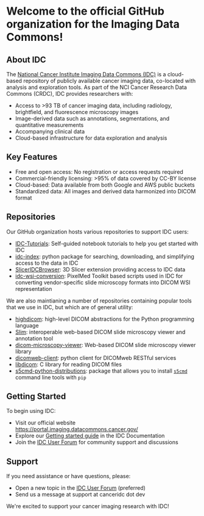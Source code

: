 # Welcome to the official GitHub organization for the Imaging Data Commons!

## About IDC

The [National Cancer Institute Imaging Data Commons (IDC)](https://portal.imaging.datacommons.cancer.gov/) is a cloud-based repository of publicly available cancer imaging data, co-located with analysis and exploration tools. As part of the NCI Cancer Research Data Commons (CRDC), IDC provides researchers with:
* Access to >93 TB of cancer imaging data, including radiology, brightfield, and fluorescence microscopy images
* Image-derived data such as annotations, segmentations, and quantitative measurements
* Accompanying clinical data
* Cloud-based infrastructure for data exploration and analysis

## Key Features

* Free and open access: No registration or access requests required
* Commercial-friendly licensing: >95% of data covered by CC-BY license
* Cloud-based: Data available from both Google and AWS public buckets
* Standardized data: All images and derived data harmonized into DICOM format

## Repositories

Our GitHub organization hosts various repositories to support IDC users:
* [IDC-Tutorials](https://github.com/ImagingDataCommons/IDC-Tutorials): Self-guided notebook tutorials to help you get started with IDC
* [idc-index](https://github.com/ImagingDataCommons/idc-index): python package for searching, downloading, and simplifying access to the data in IDC
* [SlicerIDCBrowser](https://github.com/ImagingDataCommons/SlicerIDCBrowser): 3D Slicer extension providing access to IDC data
* [idc-wsi-conversion](https://github.com/ImagingDataCommons/idc-wsi-conversion): PixelMed Toolkit based scripts used in IDC for converting vendor-specific slide microscopy formats into DICOM WSI representation

We are also maintianing a number of repositories containing popular tools that we use in IDC, but which are of general utility:
* [highdicom](https://github.com/ImagingDataCommons/highdicom): high-level DICOM abstractions for the Python programming language
* [Slim](https://github.com/ImagingDataCommons/slim): interoperable web-based DICOM slide microscopy viewer and annotation tool
* [dicom-microscopy-viewer](https://github.com/ImagingDataCommons/dicom-microscopy-viewer): Web-based DICOM slide microscopy viewer library
* [dicomweb-client](https://github.com/ImagingDataCommons/dicomweb-client): python client for DICOMweb RESTful services
* [libdicom](https://github.com/ImagingDataCommons/libdicom): C library for reading DICOM files
* [s5cmd-python-distributions](https://github.com/ImagingDataCommons/s5cmd-python-distributions): package that allows you to install [`s5cmd`](https://github.com/peak/s5cmd) command line tools with `pip`


## Getting Started
To begin using IDC:
* Visit our official website https://portal.imaging.datacommons.cancer.gov/
* Explore our [Getting started guide](https://learn.canceridc.dev/getting-started-with-idc) in the IDC Documentation
* Join the [IDC User Forum](https://discourse.canceridc.dev/) for community support and discussions

## Support
If you need assistance or have questions, please:
* Open a new topic in the [IDC User Forum](https://discourse.canceridc.dev/) (preferred)
* Send us a message at support at canceridc dot dev

We're excited to support your cancer imaging research with IDC!
